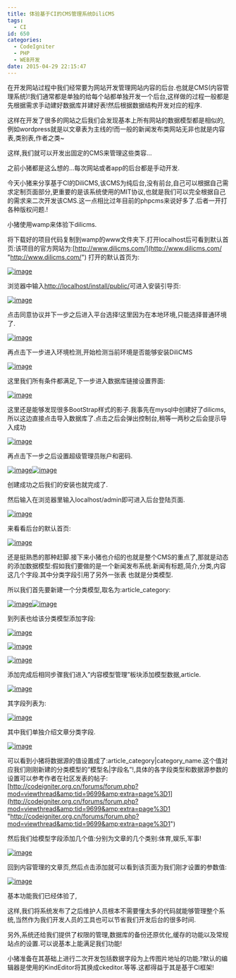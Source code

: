 ```yaml
---
title: 体验基于CI的CMS管理系统DiliCMS
tags:
  - CI
id: 650
categories:
  - CodeIgniter
  - PHP
  - WEB开发
date: 2015-04-29 22:15:47
---
```


在开发网站过程中我们经常要为网站开发管理网站内容的后台.也就是CMS(内容管理系统)!我们通常都是单独的给每个站都单独开发一个后台,这样做的过程一般都是先根据需求手动建好数据库并建好表!然后根据数据结构开发对应的程序.

这样在开发了很多的网站之后我们会发现基本上所有网站的数据模型都是相似的,例如wordpress就是以文章表为主线的!而一般的新闻发布类网站无非也就是内容表,类别表,作者之类~

这样,我们就可以开发出固定的CMS来管理这些类容…

之前小猪都是这么想的…每次网站或者app的后台都是手动开发.

今天小猪来分享基于CI的DiliCMS,该CMS为纯后台,没有前台,自己可以根据自己需求定制页面部分,更重要的是该系统使用的MIT协议,也就是我们可以完全根据自己的需求来二次开发该CMS.这一点相比过年目前的phpcms来说好多了.后者一开打各种版权问题.!

小猪使用wamp来体验下dilicms.

将下载好的项目代码复制到wamp的www文件夹下.打开localhost后可看到默认首页:该项目的官方网站为:[http://www.dilicms.com/](http://www.dilicms.com/ "http://www.dilicms.com/") 打开的默认首页为:

[![image](http://www.smallerpig.com/wp-content/uploads/2015/04/image_thumb12.png "image")](http://www.smallerpig.com/wp-content/uploads/2015/04/image13.png)

浏览器中输入[http://localhost/install/public/](http://localhost/install/public/ "http://localhost/install/public/")可进入安装引导页:

[![image](http://www.smallerpig.com/wp-content/uploads/2015/04/image_thumb13.png "image")](http://www.smallerpig.com/wp-content/uploads/2015/04/image14.png)

点击同意协议并下一步之后进入平台选择!这里因为在本地环境,只能选择普通环境了.

[![image](http://www.smallerpig.com/wp-content/uploads/2015/04/image_thumb14.png "image")](http://www.smallerpig.com/wp-content/uploads/2015/04/image15.png)

再点击下一步进入环境检测,开始检测当前环境是否能够安装DiliCMS

[![image](http://www.smallerpig.com/wp-content/uploads/2015/04/image_thumb15.png "image")](http://www.smallerpig.com/wp-content/uploads/2015/04/image16.png)

这里我们所有条件都满足,下一步进入数据库链接设置界面:

[![image](http://www.smallerpig.com/wp-content/uploads/2015/04/image_thumb16.png "image")](http://www.smallerpig.com/wp-content/uploads/2015/04/image17.png)

这里还是能够发现很多BootStrap样式的影子.我事先在mysql中创建好了dilicms,所以这边直接点击导入数据库了.点击之后会弹出控制台,稍等一两秒之后会提示导入成功

[![image](http://www.smallerpig.com/wp-content/uploads/2015/04/image_thumb17.png "image")](http://www.smallerpig.com/wp-content/uploads/2015/04/image18.png)

再点击下一步之后设置超级管理员账户和密码.

[![image](http://www.smallerpig.com/wp-content/uploads/2015/04/image_thumb18.png "image")](http://www.smallerpig.com/wp-content/uploads/2015/04/image19.png)[![image](http://www.smallerpig.com/wp-content/uploads/2015/04/image_thumb19.png "image")](http://www.smallerpig.com/wp-content/uploads/2015/04/image20.png)

创建成功之后我们的安装也就完成了.

然后输入在浏览器里输入localhost/admin即可进入后台登陆页面.

[![image](http://www.smallerpig.com/wp-content/uploads/2015/04/image_thumb20.png "image")](http://www.smallerpig.com/wp-content/uploads/2015/04/image21.png)

来看看后台的默认首页:

[![image](http://www.smallerpig.com/wp-content/uploads/2015/04/image_thumb21.png "image")](http://www.smallerpig.com/wp-content/uploads/2015/04/image22.png)

还是挺熟悉的那种赶脚.接下来小猪也介绍的也就是整个CMS的重点了,那就是动态的添加数据模型:假如我们要做的是一个新闻发布系统.新闻有标题,简介,分类,内容这几个字段.其中分类字段引用了另外一张表 也就是分类模型.

所以我们首先要新建一个分类模型,取名为:article_category:

[![image](http://www.smallerpig.com/wp-content/uploads/2015/04/image_thumb22.png "image")](http://www.smallerpig.com/wp-content/uploads/2015/04/image23.png)[![image](http://www.smallerpig.com/wp-content/uploads/2015/04/image_thumb23.png "image")](http://www.smallerpig.com/wp-content/uploads/2015/04/image24.png)

到列表也给该分类模型添加字段:

[![image](http://www.smallerpig.com/wp-content/uploads/2015/04/image_thumb24.png "image")](http://www.smallerpig.com/wp-content/uploads/2015/04/image25.png)

[![image](http://www.smallerpig.com/wp-content/uploads/2015/04/image_thumb25.png "image")](http://www.smallerpig.com/wp-content/uploads/2015/04/image26.png)

[![image](http://www.smallerpig.com/wp-content/uploads/2015/04/image_thumb26.png "image")](http://www.smallerpig.com/wp-content/uploads/2015/04/image27.png)

添加完成后相同步骤我们进入”内容模型管理”板块添加模型数据,article.

[![image](http://www.smallerpig.com/wp-content/uploads/2015/04/image_thumb27.png "image")](http://www.smallerpig.com/wp-content/uploads/2015/04/image28.png)

其字段列表为:

[![image](http://www.smallerpig.com/wp-content/uploads/2015/04/image_thumb28.png "image")](http://www.smallerpig.com/wp-content/uploads/2015/04/image29.png)

其中我们单独介绍文章分类字段.

[![image](http://www.smallerpig.com/wp-content/uploads/2015/04/image_thumb29.png "image")](http://www.smallerpig.com/wp-content/uploads/2015/04/image30.png)

可以看到小猪将数据源的值设置成了:article_category|category_name.这个值对应我们刚刚新建的分类模型的”模型名|字段名”!,具体的各字段类型和数据源参数的设置可以参考作者在社区发表的帖子:[http://codeigniter.org.cn/forums/forum.php?mod=viewthread&amp;tid=9699&amp;extra=page%3D1](http://codeigniter.org.cn/forums/forum.php?mod=viewthread&amp;tid=9699&amp;extra=page%3D1 "http://codeigniter.org.cn/forums/forum.php?mod=viewthread&amp;tid=9699&amp;extra=page%3D1")

然后我们给模型字段添加几个值:分别为文章的几个类别:体育,娱乐,军事!

[![image](http://www.smallerpig.com/wp-content/uploads/2015/04/image_thumb30.png "image")](http://www.smallerpig.com/wp-content/uploads/2015/04/image31.png)

回到内容管理的文章页,然后点击添加就可以看到该页面为我们刚才设置的参数值:

[![image](http://www.smallerpig.com/wp-content/uploads/2015/04/image_thumb31.png "image")](http://www.smallerpig.com/wp-content/uploads/2015/04/image32.png)

基本功能我们已经体验了,

这样,我们将系统发布了之后维护人员根本不需要懂太多的代码就能够管理整个系统,当然作为我们开发人员的工具也可以节省我们开发后台的很多时间.

另外,系统还给我们提供了权限的管理,数据库的备份还原优化,缓存的功能以及常规站点的设置.可以说基本上能满足我们功能!

小猪准备在其基础上进行二次开发包括数据字段为上传图片地址的功能.?默认的编辑器是使用的KindEditor将其换成ckeditor.等等.这都得益于其是基于CI框架!